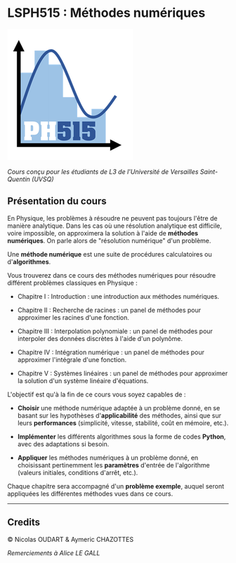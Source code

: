 # LSPH515 : Méthodes numériques

![Logo](docs/img/PH515_logo.png)

_Cours conçu pour les étudiants de L3 de l'Université de Versailles Saint-Quentin (UVSQ)_

## Présentation du cours

En Physique, les problèmes à résoudre ne peuvent pas toujours l'être de manière analytique.
Dans les cas où une résolution analytique est difficile, voire impossible, on approximera la solution à l'aide de **méthodes numériques**.
On parle alors de "résolution numérique" d'un problème.

Une **méthode numérique** est une suite de procédures calculatoires ou d'**algorithmes**.

Vous trouverez dans ce cours des méthodes numériques pour résoudre différent problèmes classiques en Physique :

* Chapitre I : Introduction : une introduction aux méthodes numériques.

* Chapitre II : Recherche de racines : un panel de méthodes pour approximer les racines d'une fonction.

* Chapitre III : Interpolation polynomiale : un panel de méthodes pour interpoler des données discrètes à l'aide d'un polynôme.

* Chapitre IV : Intégration numérique :  un panel de méthodes pour approximer l'intégrale d'une fonction.

* Chapitre V : Systèmes linéaires : un panel de méthodes pour approximer la solution d'un système linéaire d'équations.

L'objectif est qu'à la fin de ce cours vous soyez capables de :

* **Choisir** une méthode numérique adaptée à un problème donné, en se basant sur les hypothèses d'**applicabilité** des méthodes, ainsi que sur leurs **performances** (simplicité, vitesse, stabilité, coût en mémoire, etc.).

* **Implémenter** les différents algorithmes sous la forme de codes **Python**, avec des adaptations si besoin.

* **Appliquer** les méthodes numériques à un problème donné, en choisissant pertinemment les **paramètres** d'entrée de l'algorithme (valeurs initiales, conditions d'arrêt, etc.). 

Chaque chapitre sera accompagné d'un **problème exemple**, auquel seront appliquées les différentes méthodes vues dans ce cours.

---

## Credits

© Nicolas OUDART & Aymeric CHAZOTTES

_Remerciements à Alice LE GALL_